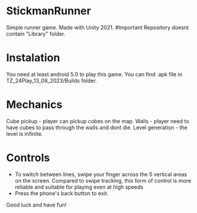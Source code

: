 # StickmanRunner
Simple runner game. Made with Unity 2021.
#Important
Repository doesnt contain "Library" folder.

# Instalation
You need at least android 5.0 to play this game. You can find .apk file in TZ_24Play_13_08_2023/Builds folder.

# Mechanics
Cube pickup - player can pickup cobes on the map.
Walls - player need to have cubes to pass through the walls and dont die.
Level generation - the level is infinite.

# Controls
- To switch between lines, swipe your finger across the 5 vertical areas on the screen. Compared to swipe tracking, this form of control is more reliable and suitable for playing even at high speeds
- Press the phone's back button to exit.

Good luck and have fun!
